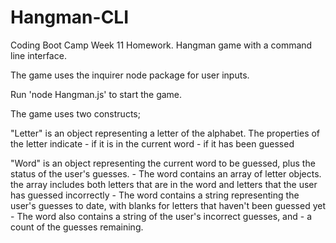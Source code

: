 # Hangman-CLI
Coding Boot Camp Week 11 Homework. Hangman game with a command line interface.

The game uses the inquirer node package for user inputs.

Run 'node Hangman.js' to start the game.

The game uses two constructs;

"Letter" is an object representing a letter of the alphabet. The properties of the letter indicate
	- if it is in the current word
	- if it has been guessed

"Word" is an object representing the current word to be guessed, plus the status of the user's guesses.
	- The word contains an array of letter objects. the array includes both letters that are in the word and letters that the user has guessed incorrectly
	- The word contains a string representing the user's guesses to date, with blanks for letters that haven't been guessed yet
	- The word also contains a string of the user's incorrect guesses, and
	- a count of the guesses remaining.


